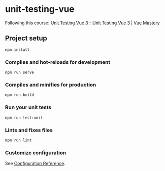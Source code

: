 # unit-testing-vue

Following this course: [Unit Testing Vue 3 - Unit Testing Vue 3 | Vue Mastery](https://www.vuemastery.com/courses/unit-testing-vue-3)

## Project setup
```
npm install
```

### Compiles and hot-reloads for development
```
npm run serve
```

### Compiles and minifies for production
```
npm run build
```

### Run your unit tests
```
npm run test:unit
```

### Lints and fixes files
```
npm run lint
```

### Customize configuration
See [Configuration Reference](https://cli.vuejs.org/config/).
